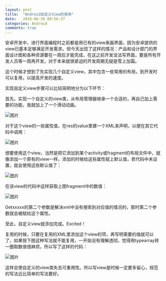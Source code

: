 ```yaml
---
layout: post
title:  "Android自定义View的使用"
date:   2016-06-26 00:56:37
categories: Android
comments: true
---
```


安卓开发中，进行界面编程时之前都是用已有的view来画界面，因为安卓提供的view已基本足够满足开发需求。但今天出现了这样的情况：产品和设计部门的界面设计图和各种资源要在一周后才能完成，在这之前开发没法写界面，要是所有开发人员等一周再开发，对于本来就很紧迫的开发周期无疑是雪上加霜。

这个时候才想到了先实现几个自定义view，其中包含一些常用的布局，到开发时可以复用，以提高开发的速度。

实现自定义view步骤可以比较简明地分为以下环节：

首先，实现一个自定义的view类，从布局管理器继承一个合适的，再自己加上需要的功能，我就加上了一个滑动动画。

![图片](20160626p1.jpg)

对于这个view的一些属性值，在res的value里建一个XML来声明，以便在其它代码中调用：

![图片](20160626p2.jpg)

想要使用这个view，当然是把它添加到某个activity或fragment的布局文件中，就像添加一个原有的view一样，添加的时候给这些属性赋上默认值，若代码中未设置，就会使用这些默认值了：

![图片](20160626p3.jpg)

在该view的代码中这样获取上图fragment中的数值：

![图片](20160626p4.jpg)

Getxxxxx的第二个参数是解决xml中没有搜索到对应值的情况的，那时第二个参数就会被赋给这个属性。

至此，自定义view就添加完成。Excited！

复用的时候，只要在复用的XML里添加这个view的项，再写明需要的值就可以了，如果按下图这种写法就不能复用，一开始没有理解透彻，觉得用typearray转一圈取数值很麻烦，所以写了这样的代码：

![图片](20160626p5.jpg)

这样会使自定义的view类失去可重用性。所以写view是时候一定要多留心，规范的写法远比简单的写法要好。